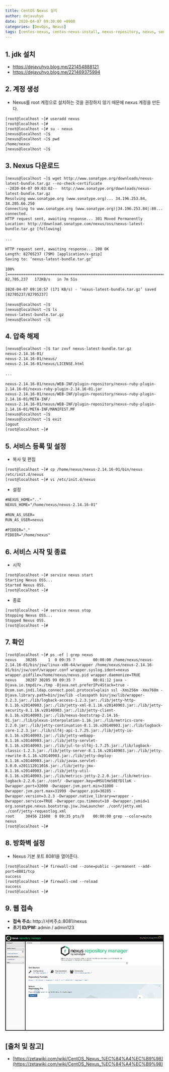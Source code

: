 ```yaml
---
title: CentOS Nexus 설치
author: dejavuhyo
date: 2020-04-07 09:30:00 +0900
categories: [DevOps, Nexus]
tags: [centos-nexus, centos-nexus-install, nexus-repository, nexus, sonatype-nexus, centos-nexus-설치, nexus-레파지토리, 넥서스]
---
```


## 1. jdk 설치

* <https://dejavuhyo.blog.me/221454888121>
* <https://dejavuhyo.blog.me/221469375994>

## 2. 계정 생성

* Nexus를 root 계정으로 설치하는 것을 권장하지 않기 때문에 nexus 계정을 만든다.

```shell
[root@localhost ~]# useradd nexus
[root@localhost ~]# 
[root@localhost ~]# su - nexus
[nexus@localhost ~]$ 
[nexus@localhost ~]$ pwd
/home/nexus
[nexus@localhost ~]$
```

## 3. Nexus 다운로드

```shell
[nexus@localhost ~]$ wget http://www.sonatype.org/downloads/nexus-latest-bundle.tar.gz --no-check-certificate
--2020-04-07 09:03:02--  http://www.sonatype.org/downloads/nexus-latest-bundle.tar.gz
Resolving www.sonatype.org (www.sonatype.org)... 34.196.253.84, 34.205.66.250
Connecting to www.sonatype.org (www.sonatype.org)|34.196.253.84|:80... connected.
HTTP request sent, awaiting response... 301 Moved Permanently
Location: http://download.sonatype.com/nexus/oss/nexus-latest-bundle.tar.gz [following]
 
...
 
HTTP request sent, awaiting response... 200 OK
Length: 82705237 (79M) [application/x-gzip]
Saving to: ‘nexus-latest-bundle.tar.gz’
 
100%[=============================================================================>] 82,705,237   172KB/s   in 7m 51s 
 
2020-04-07 09:10:57 (171 KB/s) - ‘nexus-latest-bundle.tar.gz’ saved [82705237/82705237]
 
[nexus@localhost ~]$
[nexus@localhost ~]$ ls
nexus-latest-bundle.tar.gz
[nexus@localhost ~]$
```

## 4. 압축 해제

```shell
[nexus@localhost ~]$ tar zxvf nexus-latest-bundle.tar.gz 
nexus-2.14.16-01/
nexus-2.14.16-01/nexus/
nexus-2.14.16-01/nexus/LICENSE.html
 
...
 
nexus-2.14.16-01/nexus/WEB-INF/plugin-repository/nexus-ruby-plugin-2.14.16-01/nexus-ruby-plugin-2.14.16-01.jar
nexus-2.14.16-01/nexus/WEB-INF/plugin-repository/nexus-ruby-plugin-2.14.16-01/META-INF/
nexus-2.14.16-01/nexus/WEB-INF/plugin-repository/nexus-ruby-plugin-2.14.16-01/META-INF/MANIFEST.MF
[nexus@localhost ~]$ 
[nexus@localhost ~]$ exit
logout
[root@localhost ~]#
```

## 5. 서비스 등록 및 설정

* 복사 및 편집

```shell
[root@localhost ~]# cp /home/nexus/nexus-2.14.16-01/bin/nexus /etc/init.d/nexus
[root@localhost ~]# vi /etc/init.d/nexus
```

* 설정

```text
#NEXUS_HOME=".."
NEXUS_HOME="/home/nexus/nexus-2.14.16-01"
 
#RUN_AS_USER=
RUN_AS_USER=nexus
 
#PIDDIR="."
PIDDIR="/home/nexus"
```

## 6. 서비스 시작 및 종료

* 시작

```shell
[root@localhost ~]# service nexus start
Starting Nexus OSS...
Started Nexus OSS.
[root@localhost ~]#
```

* 종료

```shell
[root@localhost ~]# service nexus stop
Stopping Nexus OSS...
Stopped Nexus OSS.
[root@localhost ~]#
```

## 7. 확인

```shell
[root@localhost ~]# ps -ef | grep nexus
nexus    30285     1  0 09:35 ?        00:00:00 /home/nexus/nexus-2.14.16-01/bin/jsw/linux-x86-64/wrapper /home/nexus/nexus-2.14.16-01/bin/jsw/conf/wrapper.conf wrapper.syslog.ident=nexus wrapper.pidfile=/home/nexus/nexus.pid wrapper.daemonize=TRUE
nexus    30287 30285 99 09:35 ?        00:01:12 java -Djava.io.tmpdir=./tmp -Djava.net.preferIPv4Stack=true -Dcom.sun.jndi.ldap.connect.pool.protocol=plain ssl -Xms256m -Xmx768m -Djava.library.path=bin/jsw/lib -classpath bin/jsw/lib/wrapper-3.2.3.jar:./lib/logback-access-1.2.3.jar:./lib/jetty-http-8.1.16.v20140903.jar:./lib/jetty-xml-8.1.16.v20140903.jar:./lib/jetty-security-8.1.16.v20140903.jar:./lib/jetty-client-8.1.16.v20140903.jar:./lib/nexus-bootstrap-2.14.16-01.jar:./lib/plexus-interpolation-1.16.jar:./lib/metrics-core-2.2.0.jar:./lib/jetty-continuation-8.1.16.v20140903.jar:./lib/logback-core-1.2.3.jar:./lib/slf4j-api-1.7.25.jar:./lib/jetty-io-8.1.16.v20140903.jar:./lib/jetty-webapp-8.1.16.v20140903.jar:./lib/jetty-servlet-8.1.16.v20140903.jar:./lib/jul-to-slf4j-1.7.25.jar:./lib/logback-classic-1.2.3.jar:./lib/jetty-server-8.1.16.v20140903.jar:./lib/jetty-rewrite-8.1.16.v20140903.jar:./lib/jetty-deploy-8.1.16.v20140903.jar:./lib/javax.servlet-3.0.0.v201112011016.jar:./lib/jetty-jmx-8.1.16.v20140903.jar:./lib/jetty-util-8.1.16.v20140903.jar:./lib/metrics-jetty-2.2.0.jar:./lib/metrics-logback-2.2.0.jar:./conf/ -Dwrapper.key=dMSUlHe58EfDlloK -Dwrapper.port=32000 -Dwrapper.jvm.port.min=31000 -Dwrapper.jvm.port.max=31999 -Dwrapper.pid=30285 -Dwrapper.version=3.2.3 -Dwrapper.native_library=wrapper -Dwrapper.service=TRUE -Dwrapper.cpu.timeout=10 -Dwrapper.jvmid=1 org.sonatype.nexus.bootstrap.jsw.JswLauncher ./conf/jetty.xml ./conf/jetty-requestlog.xml
root     30456 21608  0 09:35 pts/0    00:00:00 grep --color=auto nexus
[root@localhost ~]#
```

## 8. 방화벽 설정

* Nexus 기본 포트 8081을 열어준다.

```shell
[root@localhost ~]# firewall-cmd --zone=public --permanent --add-port=8081/tcp
success
[root@localhost ~]# firewall-cmd --reload
success
[root@localhost ~]#
```

## 9. 웹 접속

* **접속 주소:** http://서버주소:8081/nexus
* **초기 ID/PW:** admin / admin123

![img001](/assets/img/2020-04-07-centos-nexus-install/img001.png)

## [출처 및 참고]
* [https://zetawiki.com/wiki/CentOS_Nexus_%EC%84%A4%EC%B9%98](https://zetawiki.com/wiki/CentOS_Nexus_%EC%84%A4%EC%B9%98)

